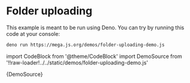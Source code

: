# Folder uploading

This example is meant to be run using Deno. You can try by running this code at your console:

```bash
deno run https://mega.js.org/demos/folder-uploading-demo.js
```

import CodeBlock from '@theme/CodeBlock'
import DemoSource from '!!raw-loader!../../static/demos/folder-uploading-demo.js'

<CodeBlock language="js">{DemoSource}</CodeBlock>
